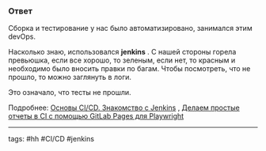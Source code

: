 ### Ответ

Сборка и тестирование у нас было автоматизировано, занимался этим devOps.

Насколько знаю, использовался **jenkins** .
С нашей стороны горела превьюшка, если все хорошо, то зеленым, если нет, то красным и необходимо было вносить правки по багам. Чтобы посмотреть, что не прошло, то можно заглянуть в логи.

Это означало, что тесты не прошли.

Подробнее: [Основы CI/CD. Знакомство с Jenkins](https://habr.com/ru/companies/slurm/articles/691876/) , [Делаем простые отчеты в CI с помощью GitLab Pages для Playwright](https://habr.com/ru/companies/selectel/articles/765012/)

___
tags: #hh #CI/CD #jenkins 